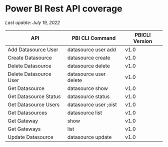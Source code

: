 # Power BI Rest API coverage

_Last update: July 19, 2022_

| API                    | PBI CLI Command        | PBICLI Version |
| ---------------------- | ---------------------- | -------------- |
| Add Datasource User    | datasource user add    | v1.0           |
| Create Datasource      | datasource create      | v1.0           |
| Delete Datasource      | datasource delete      | v1.0           |
| Delete Datasource User | datasource user delete | v1.0           |
| Get Datasource         | datasource show        | v1.0           |
| Get Datasource Status  | datasource status      | v1.0           |
| Get Datasource Users   | datasource user ;oist  | v1.0           |
| Get Datasources        | datasource list        | v1.0           |
| Get Gateway            | show                   | v1.0           |
| Get Gateways           | list                   | v1.0           |
| Update Datasource      | datasource update      | v1.0           |

